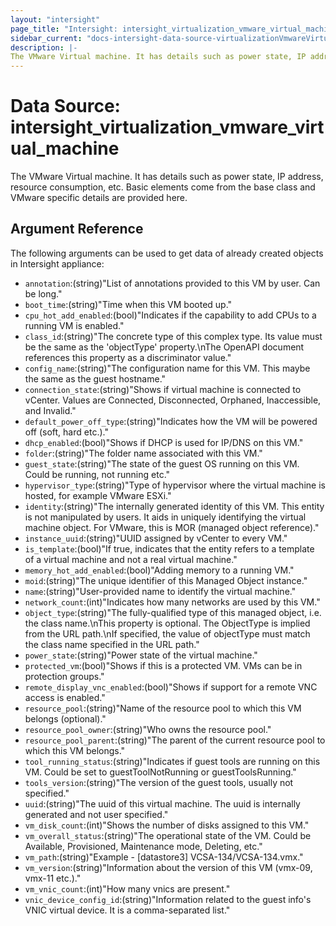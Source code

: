 ```yaml
---
layout: "intersight"
page_title: "Intersight: intersight_virtualization_vmware_virtual_machine"
sidebar_current: "docs-intersight-data-source-virtualizationVmwareVirtualMachine"
description: |-
The VMware Virtual machine. It has details such as power state, IP address, resource consumption, etc. Basic elements come from the base class and VMware specific details are provided here.
---
```


# Data Source: intersight_virtualization_vmware_virtual_machine
The VMware Virtual machine. It has details such as power state, IP address, resource consumption, etc. Basic elements come from the base class and VMware specific details are provided here.
## Argument Reference
The following arguments can be used to get data of already created objects in Intersight appliance:
* `annotation`:(string)"List of annotations provided to this VM by user. Can be long."
* `boot_time`:(string)"Time when this VM booted up."
* `cpu_hot_add_enabled`:(bool)"Indicates if the capability to add CPUs to a running VM is enabled."
* `class_id`:(string)"The concrete type of this complex type. Its value must be the same as the 'objectType' property.\nThe OpenAPI document references this property as a discriminator value."
* `config_name`:(string)"The configuration name for this VM. This maybe the same as the guest hostname."
* `connection_state`:(string)"Shows if virtual machine is connected to vCenter. Values are Connected, Disconnected, Orphaned, Inaccessible, and Invalid."
* `default_power_off_type`:(string)"Indicates how the VM will be powered off (soft, hard etc.)."
* `dhcp_enabled`:(bool)"Shows if DHCP is used for IP/DNS on this VM."
* `folder`:(string)"The folder name associated with this VM."
* `guest_state`:(string)"The state of the guest OS running on this VM. Could be running, not running etc."
* `hypervisor_type`:(string)"Type of hypervisor where the virtual machine is hosted, for example VMware ESXi."
* `identity`:(string)"The internally generated identity of this VM. This entity is not manipulated by users. It aids in uniquely identifying the virtual machine object. For VMware, this is MOR (managed object reference)."
* `instance_uuid`:(string)"UUID assigned by vCenter to every VM."
* `is_template`:(bool)"If true, indicates that the entity refers to a template of a virtual machine and not a real virtual machine."
* `memory_hot_add_enabled`:(bool)"Adding memory to a running VM."
* `moid`:(string)"The unique identifier of this Managed Object instance."
* `name`:(string)"User-provided name to identify the virtual machine."
* `network_count`:(int)"Indicates how many networks are used by this VM."
* `object_type`:(string)"The fully-qualified type of this managed object, i.e. the class name.\nThis property is optional. The ObjectType is implied from the URL path.\nIf specified, the value of objectType must match the class name specified in the URL path."
* `power_state`:(string)"Power state of the virtual machine."
* `protected_vm`:(bool)"Shows if this is a protected VM. VMs can be in protection groups."
* `remote_display_vnc_enabled`:(bool)"Shows if support for a remote VNC access is enabled."
* `resource_pool`:(string)"Name of the resource pool to which this VM belongs (optional)."
* `resource_pool_owner`:(string)"Who owns the resource pool."
* `resource_pool_parent`:(string)"The parent of the current resource pool to which this VM belongs."
* `tool_running_status`:(string)"Indicates if guest tools are running on this VM. Could be set to guestToolNotRunning or guestToolsRunning."
* `tools_version`:(string)"The version of the guest tools, usually not specified."
* `uuid`:(string)"The uuid of this virtual machine. The uuid is internally generated and not user specified."
* `vm_disk_count`:(int)"Shows the number of disks assigned to this VM."
* `vm_overall_status`:(string)"The operational state of the VM. Could be Available, Provisioned, Maintenance mode, Deleting, etc."
* `vm_path`:(string)"Example - [datastore3] VCSA-134/VCSA-134.vmx."
* `vm_version`:(string)"Information about the version of this VM (vmx-09, vmx-11 etc.)."
* `vm_vnic_count`:(int)"How many vnics are present."
* `vnic_device_config_id`:(string)"Information related to the guest info's VNIC virtual device. It is a comma-separated list."
